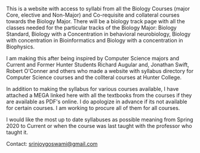 This is a website with access to syllabi from all the Biology Courses (major Core, elective and Non-Major) and Co-requisite and collateral  courses towards the Biology Major. There will be a biology track page with all the classes needed for the particular tracks of the Biology Major: Biology Standard, Biology with a Concentration in behavioral neurobiology, Biology with concentration in Bioinformatics and Biology with a concentration in Biophysics. 

I am making this after being inspired by Computer Science majors and Current and Former Hunter Students Richard Augular and, Jonathan Swift, Robert O'Conner and others who made a website with syllabus directory for Computer Science courses and the collteral courses at Hunter College. 

In addition to making the syllabus for various courses available, I have attached a MEGA linked here with all the textbooks from the courses if they are available as PDF's online. I do apologize in advance if its not available for certain courses. I am working to procure all of them for all courses.

I would like the most up to date syllabuses as possible meaning from Spring 2020 to Current or when the course was last taught with the professor who taught it. 
  


Contact: srinjoygoswami@gmail.com
